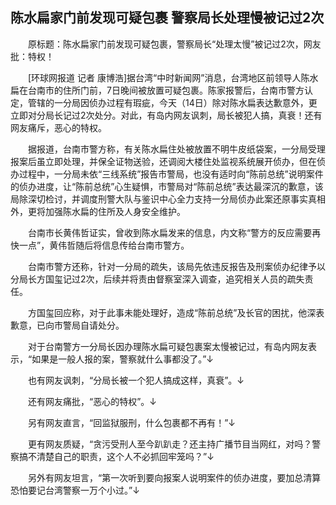 ## 陈水扁家门前发现可疑包裹 警察局长处理慢被记过2次
　　原标题：陈水扁家门前发现可疑包裹，警察局长“处理太慢”被记过2次，网友批：特权！

　　[环球网报道 记者 康博浩]据台湾“中时新闻网”消息，台湾地区前领导人陈水扁在台南市的住所门前，7日晚间被放置可疑包裹。陈家报警后，台南市警方认定，管辖的一分局因侦办过程有瑕疵，今天（14日）除对陈水扁表达歉意外，更立即对分局长记过2次处分。对此，有岛内网友讽刺，局长被犯人搞，真衰！还有网友痛斥，恶心的特权。

　　据报道，台南市警方称，有关陈水扁住处被放置不明牛皮纸袋案，一分局受理报案后虽立即处理，并保全证物送验，还调阅大楼住处监视系统展开侦办，但在侦办过程中，一分局未依“三线系统”报告市警局，也没有适时向“陈前总统”说明案件的侦办进度，让“陈前总统”心生疑惧，市警局对“陈前总统”表达最深沉的歉意，该局除深切检讨，并调度刑警大队与鉴识中心全力支持一分局侦办此案还原事实真相外，更将加强陈水扁的住所及人身安全维护。

　　台南市长黄伟哲证实，曾收到陈水扁发来的信息，内文称“警方的反应需要再快一点”，黄伟哲随后将信息传给台南市警方。

　　台南市警方还称，针对一分局的疏失，该局先依违反报告及刑案侦办纪律予以分局长方国玺记过2次，后续并将责由督察室深入调查，追究相关人员的疏失责任。

　　方国玺回应称，对于此事未能处理好，造成“陈前总统”及长官的困扰，他深表歉意，已向市警局自请处分。

　　对于台南警方一分局长因办理陈水扁可疑包裹案太慢被记过，有岛内网友表示，“如果是一般人报的案，警察就什么事都没了。”↓

　　也有网友讽刺，“分局长被一个犯人搞成这样，真衰”。↓

　　还有网友痛批，“恶心的特权”。↓

　　另有网友直言，“回监狱服刑，什么包裹都不再有！”↓

　　更有网友质疑，“贪污受刑人至今趴趴走？还主持广播节目当网红，对吗？警察搞不清楚自己的职责，这个人不必抓回牢笼吗？”↓

　　另外有网友坦言，“第一次听到要向报案人说明案件的侦办进度，要加总清算恐怕要记台湾警察一万个小过。”↓

